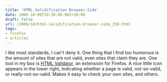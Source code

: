 ```yaml
---
title: 'HTML Validification Browser-Side'
date: 2006-10-09T20:30:00.002+10:00
draft: false
url: /2006/10/html-validification-browser-side_258.html
tags: 
- firefox
- articles
---
```


I like most standards, I can't deny it. One thing that I find too humorous is the amount of sites that are not valid, even sites that claim they are. One tool in my box is [HTML Validator](https://addons.mozilla.org/firefox/249/), an extensioin for Firefox. A nice little icon appears in the lower right, indicating whether a page is valid, not-so-valid, or really-not-so-valid. Makes it easy to check your own sites, and others.